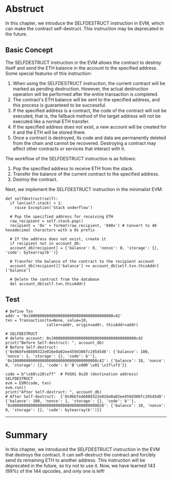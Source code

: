 # Abstruct

In this chapter, we introduce the SELFDESTRUCT instruction in EVM, which can make the contract self-destruct. This instruction may be deprecated in the future.

## Basic Concept

The SELFDESTRUCT instruction in the EVM allows the contract to destroy itself and send the ETH balance in the account to the specified address. Some special features of this instruction:
1. When using the SELFDESTRUCT instruction, the current contract will be marked as pending destruction. However, the actual destruction operation will be performed after the entire transaction is completed.
2. The contract's ETH balance will be sent to the specified address, and this process is guaranteed to be successful.
3. If the specified address is a contract, the code of the contract will not be executed, that is, the fallback method of the target address will not be executed like a normal ETH transfer.
4. If the specified address does not exist, a new account will be created for it and the ETH will be stored there.
5. Once a contract is destroyed, its code and data are permanently deleted from the chain and cannot be recovered. Destroying a contract may affect other contracts or services that interact with it.

The workflow of the SELFDESTRUCT instruction is as follows:
1. Pop the specified address to receive ETH from the stack.
2. Transfer the balance of the current contract to the specified address.
3. Destroy the contract.

Next, we implement the SELFDESTRUCT instruction in the minimalist EVM:

```
def selfdestruct(self):
  if len(self.stack) < 1:
    raise Exception('Stack underflow')

  # Pop the specified address for receiving ETH
  raw_recipient = self.stack.pop()
  recipient = '0x' + format(raw_recipient, '040x') # Convert to 40 hexadecimal characters with a 0x prefix

  # If the address does not exist, create it
  if recipient not in account_db:
  account_db[recipient] = {'balance': 0, 'nonce': 0, 'storage': {}, 'code': bytearray(b'')}

  # Transfer the balance of the contract to the recipient account
  account_db[recipient]['balance'] += account_db[self.txn.thisAddr]['balance']

  # Delete the contract from the database
  del account_db[self.txn.thisAddr]
```

## Test

```
# Define Txn
addr = '0x1000000000000000000000000000000000000c42'
txn = Transaction(to=None, value=10, 
                  caller=addr, origin=addr, thisAddr=addr)

# SELFDESTRUCT 
# delete account: 0x1000000000000000000000000000000000000c42
print("Before Self-destruct: ", account_db)
# Before Self-destruct:  {'0x9bbfed6889322e016e0a02ee459d306fc19545d8': {'balance': 100, 'nonce': 1, 'storage': {}, 'code': b''}, '0x1000000000000000000000000000000000000c42': {'balance': 10, 'nonce': 0, 'storage': {}, 'code': b'`B`\x00R`\x01`\x1f\xf3'}}

code = b"\x60\x20\xff"  # PUSH1 0x20 (destination address) SELFDESTRUCT
evm = EVM(code, txn)
evm.run()
print("After Self-destruct: ", account_db)
# After Self-destruct:  {'0x9bbfed6889322e016e0a02ee459d306fc19545d8': {'balance': 100, 'nonce': 1, 'storage': {}, 'code': b''}, '0x0000000000000000000000000000000000000020': {'balance': 10, 'nonce': 0, 'storage': {}, 'code': bytearray(b'')}}
```

<hr>

# Summary

In this chapter, we introduced the SELFDESTRUCT instruction in the EVM that destroys the contract. It can self-destruct the contract and forcibly send its remaining ETH to another address. This instruction will be deprecated in the future, so try not to use it.
Now, we have learned 143 (99%) of the 144 opcodes, and only one is left!
